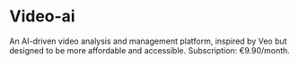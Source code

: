 # Video-ai
An AI-driven video analysis and management platform, inspired by Veo but designed to be more affordable and accessible. Subscription: €9.90/month. 
